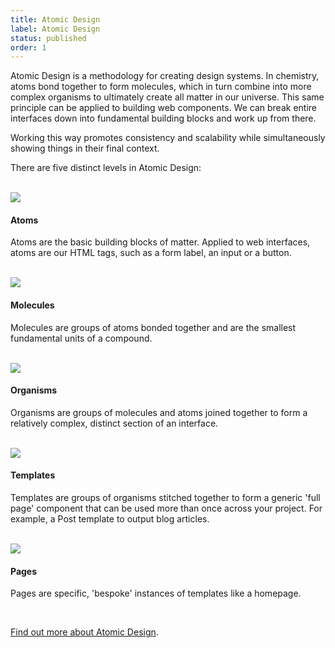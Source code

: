 ```yaml
---
title: Atomic Design
label: Atomic Design
status: published
order: 1
---
```


Atomic Design is a methodology for creating design systems. In chemistry, atoms bond together to form molecules, which in turn combine into more complex organisms to ultimately create all matter in our universe. This same principle can be applied to building web components. We can break entire interfaces down into fundamental building blocks and work up from there.

Working this way promotes consistency and scalability while simultaneously showing things in their final context.

There are five distinct levels in Atomic Design:

<br>

<div class="grid">
  <div class="col-1 flex align-center justify-center">
    <img src="../assets/img/icon-atoms.svg">
  </div>
  <div class="col-8">
    <h4>Atoms</h4>
  </div>
  <div class="grid">
    <div class="col-10 offset-1">
      <p>Atoms are the basic building blocks of matter. Applied to web interfaces, atoms are our HTML tags, such as a form label, an input or a button.</p>
    </div>
  </div>
</div>
<br>
<div class="grid">
  <div class="col-1 flex align-center justify-center">
    <img src="../assets/img/icon-molecules.svg">
  </div>
  <div class="col-8">
    <h4>Molecules</h4>
  </div>
  <div class="grid">
    <div class="col-10 offset-1">
      <p>Molecules are groups of atoms bonded together and are the smallest fundamental units of a compound.</p>
    </div>
  </div>
</div>
<br>
<div class="grid">
  <div class="col-1 flex align-center justify-center">
    <img src="../assets/img/icon-organisms.svg">
  </div>
  <div class="col-8">
    <h4>Organisms</h4>
  </div>
  <div class="grid">
    <div class="col-10 offset-1">
      <p>Organisms are groups of molecules and atoms joined together to form a relatively complex, distinct section of an interface.</p>
    </div>
  </div>
</div>
<br>
<div class="grid">
  <div class="col-1 flex align-center justify-center">
    <img src="../assets/img/icon-templates.svg">
  </div>
  <div class="col-8">
    <h4>Templates</h4>
  </div>
  <div class="grid">
    <div class="col-10 offset-1">
      <p>Templates are groups of organisms stitched together to form a generic 'full page' component that can be used more than once across your project. For example, a Post template to output blog articles.</p>
    </div>
  </div>
</div>
<br>
<div class="grid">
  <div class="col-1 flex align-center justify-center">
    <img src="../assets/img/icon-pages.svg">
  </div>
  <div class="col-8">
    <h4>Pages</h4>
  </div>
  <div class="grid">
    <div class="col-10 offset-1">
      <p>Pages are specific, 'bespoke' instances of templates like a homepage.</p>
    </div>
  </div>
</div>

<br>

<p><a href="http://bradfrost.com/blog/post/atomic-web-design/" target='_blank'>Find out more about Atomic Design</a>.</p>
